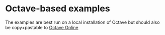 Octave-based examples
=====================

The examples are best run on a local installation of Octave but should also be copy+pastable to [Octave Online](https://octave-online.net/) 
